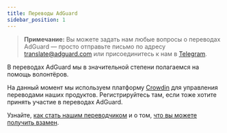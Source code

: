 ```yaml
---
title: Переводы AdGuard
sidebar_position: 1
---
```


> **Примечание:** Вы можете задать нам любые вопросы о переводах AdGuard — просто отправьте письмо по адресу [translate@adguard.com](mailto:translate@adguard.com) или присоединитесь к нам в [Telegram](https://t.me/joinchat/UVYTLcHbr8JmOGIy).

В переводах AdGuard мы в значительной степени полагаемся на помощь волонтёров.

На данный момент мы используем платформу [Crowdin](https://crowdin.com/) для управления переводами наших продуктов. Регистрируйтесь там, если тоже хотите принять участие в переводах AdGuard.

Узнайте, [как стать нашим переводчиком](./become-translator) и о том, [что вы можете получить взамен](./rewards).